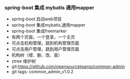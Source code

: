 ### spring-boot 集成 mybatis 通用mapper

- spring-boot 启动web项目
- spring-boot 集成mybatis,通用mapper
- spring-boot 集成freemarker
- 有两个页面，一个登录，一个主页
- 可点击机构管理，跳到机构管理页面
- 可点击用户管理，跳到用户管理页面
-  机构树（增、删、改、查）
-  ztree 维护树
- git:https://github.com/opensourceteams/common-admin
- git tags: common_admin_v1.0.2















